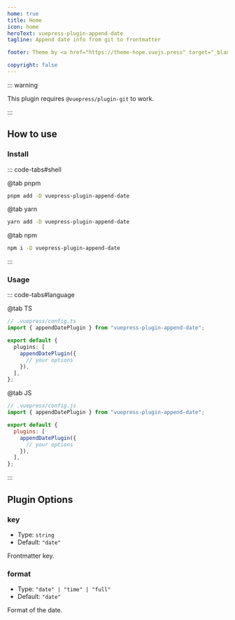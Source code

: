 ```yaml
---
home: true
title: Home
icon: home
heroText: vuepress-plugin-append-date
tagline: Append date info from git to frontmatter

footer: Theme by <a href="https://theme-hope.vuejs.press" target="_blank">VuePress Theme Hope</a> | MIT Licensed, Copyright © 2019-present Mr.Hope

copyright: false
---
```


::: warning

This plugin requires `@vuepress/plugin-git` to work.

:::

## How to use

### Install

::: code-tabs#shell

@tab pnpm

```bash
pnpm add -D vuepress-plugin-append-date
```

@tab yarn

```bash
yarn add -D vuepress-plugin-append-date
```

@tab npm

```bash
npm i -D vuepress-plugin-append-date
```

:::

### Usage

::: code-tabs#language

@tab TS

```ts
// .vuepress/config.ts
import { appendDatePlugin } from "vuepress-plugin-append-date";

export default {
  plugins: [
    appendDatePlugin({
      // your options
    }),
  ],
};
```

@tab JS

```js
// .vuepress/config.js
import { appendDatePlugin } from "vuepress-plugin-append-date";

export default {
  plugins: [
    appendDatePlugin({
      // your options
    }),
  ],
};
```

:::

## Plugin Options

### key

- Type: `string`
- Default: `"date"`

Frontmatter key.

### format

- Type: `"date" | "time" | "full"`
- Default: `"date"`

Format of the date.
